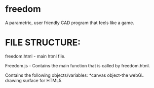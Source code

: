 # freedom
A parametric, user friendly CAD program that feels like a game.


FILE STRUCTURE:
===

freedom.html - main html file.

Freedom.js - Contains the main function that is called by freedom.html.

Contains the following objects/variables:
*canvas object-the webGL drawing surface for HTML5.


